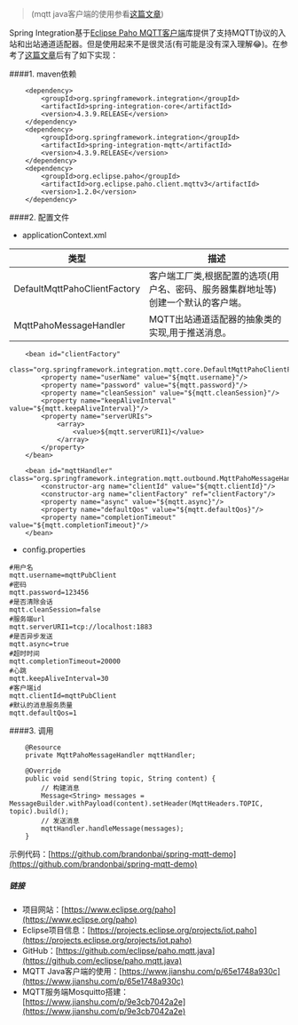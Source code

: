 > (mqtt java客户端的使用参看[这篇文章](https://www.jianshu.com/p/65e1748a930c))

Spring Integration基于[Eclipse Paho MQTT客户端](https://www.eclipse.org/paho/)库提供了支持MQTT协议的入站和出站通道适配器。但是使用起来不是很灵活(有可能是没有深入理解😂)。在参考了[这篇文章](https://blog.csdn.net/zhang89xiao/article/details/51871973)后有了如下实现：

####1. maven依赖

```
	<dependency>
        <groupId>org.springframework.integration</groupId>
        <artifactId>spring-integration-core</artifactId>
        <version>4.3.9.RELEASE</version>
    </dependency>
    <dependency>
        <groupId>org.springframework.integration</groupId>
        <artifactId>spring-integration-mqtt</artifactId>
        <version>4.3.9.RELEASE</version>
    </dependency>
    <dependency>
	    <groupId>org.eclipse.paho</groupId>
	    <artifactId>org.eclipse.paho.client.mqttv3</artifactId>
	    <version>1.2.0</version>
    </dependency>
```

####2. 配置文件

* applicationContext.xml

类型|描述
-|-
DefaultMqttPahoClientFactory|客户端工厂类,根据配置的选项(用户名、密码、服务器集群地址等)创建一个默认的客户端。
MqttPahoMessageHandler|MQTT出站通道适配器的抽象类的实现,用于推送消息。

```
    <bean id="clientFactory"  
        class="org.springframework.integration.mqtt.core.DefaultMqttPahoClientFactory">  
        <property name="userName" value="${mqtt.username}"/>  
        <property name="password" value="${mqtt.password}"/>
        <property name="cleanSession" value="${mqtt.cleanSession}"/>
        <property name="keepAliveInterval" value="${mqtt.keepAliveInterval}"/>
        <property name="serverURIs">
            <array>
                <value>${mqtt.serverURI1}</value>
            </array>
        </property>
    </bean>

    <bean id="mqttHandler" class="org.springframework.integration.mqtt.outbound.MqttPahoMessageHandler">  
        <constructor-arg name="clientId" value="${mqtt.clientId}"/>
        <constructor-arg name="clientFactory" ref="clientFactory"/>
        <property name="async" value="${mqtt.async}"/>
        <property name="defaultQos" value="${mqtt.defaultQos}"/>
        <property name="completionTimeout" value="${mqtt.completionTimeout}"/>
    </bean>
```

* config.properties

```
#用户名
mqtt.username=mqttPubClient
#密码
mqtt.password=123456
#是否清除会话
mqtt.cleanSession=false
#服务端url
mqtt.serverURI1=tcp://localhost:1883
#是否异步发送
mqtt.async=true
#超时时间
mqtt.completionTimeout=20000
#心跳
mqtt.keepAliveInterval=30
#客户端id
mqtt.clientId=mqttPubClient
#默认的消息服务质量
mqtt.defaultQos=1

```
####3. 调用

```
	@Resource  
    private MqttPahoMessageHandler mqttHandler;  
	
	@Override
	public void send(String topic, String content) {
		// 构建消息
		Message<String> messages = MessageBuilder.withPayload(content).setHeader(MqttHeaders.TOPIC, topic).build();  
		// 发送消息
        mqttHandler.handleMessage(messages);
	}
```

示例代码：[https://github.com/brandonbai/spring-mqtt-demo](https://github.com/brandonbai/spring-mqtt-demo)

##### 链接

*   项目网站：[https://www.eclipse.org/paho](https://www.eclipse.org/paho)
*   Eclipse项目信息：[https://projects.eclipse.org/projects/iot.paho](https://projects.eclipse.org/projects/iot.paho)
*   GitHub：[https://github.com/eclipse/paho.mqtt.java](https://github.com/eclipse/paho.mqtt.java)
*   MQTT Java客户端的使用：[https://www.jianshu.com/p/65e1748a930c](https://www.jianshu.com/p/65e1748a930c)
*  MQTT服务端Mosquitto搭建：[https://www.jianshu.com/p/9e3cb7042a2e](https://www.jianshu.com/p/9e3cb7042a2e)
